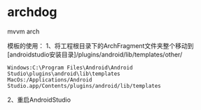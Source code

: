 # archdog
mvvm arch

模板的使用：
1、将工程根目录下的ArchFragment文件夹整个移动到[androidstudio安装目录]/plugins/android/lib/templates/other/

	Windows:C:\Program Files\Android\Android Studio\plugins\android\lib\templates
	MacOs:/Applications/Android Studio.app/Contents/plugins/android/lib/templates
	
2、重启AndroidStudio
